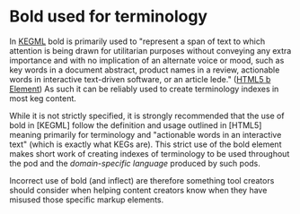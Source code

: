 # Bold used for terminology

In [KEGML](/50) bold is primarily used to "represent a span of text to which attention is being drawn for utilitarian purposes without conveying any extra importance and with no implication of an alternate voice or mood, such as key words in a document abstract, product names in a review, actionable words in interactive text-driven software, or an article lede." ([HTML5 b Element](/27)) As such it can be reliably used to create terminology indexes in most keg content.


While it is not strictly specified, it is strongly recommended that the use of bold in [KEGML] follow the definition and usage outlined in [HTML5] meaning primarily for terminology and "actionable words in an interactive text" (which is exactly what KEGs are). This strict use of the bold element makes short work of creating indexes of terminology to be used throughout the pod and the *domain-specific language* produced by such pods.

Incorrect use of bold (and inflect) are therefore something tool creators should consider when helping content creators know when they have misused those specific markup elements.
